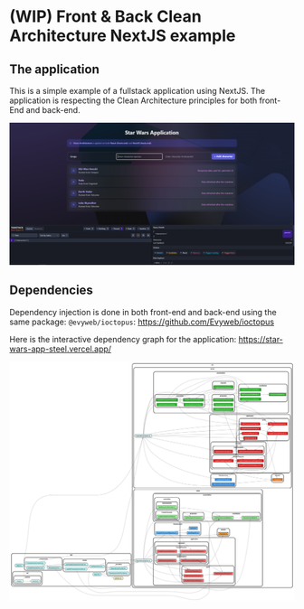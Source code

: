 # (WIP) Front & Back Clean Architecture NextJS example
## The application

This is a simple example of a fullstack application using NextJS. The application is respecting the Clean Architecture principles for both front-End and back-end.

![deps.svg](assets/app.png)

## Dependencies

Dependency injection is done in both front-end and back-end using the same package: `@evyweb/ioctopus`: https://github.com/Evyweb/ioctopus

Here is the interactive dependency graph for the application: https://star-wars-app-steel.vercel.app/

![deps.svg](assets/deps.svg)